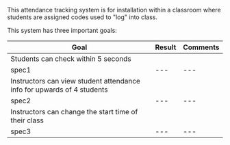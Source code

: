 This attendance tracking system is for installation within a classroom where students are assigned codes used to "log" into class. 

This system has three important goals:

| Goal | Result | Comments
| --- | --- | --- |
| Students can check within 5 seconds |
| spec1 | --- | --- |
| Instructors can view student attendance info for upwards of 4 students |
| spec2 | --- | --- |
| Instructors can change the start time of their class |
| spec3 | --- | --- |
